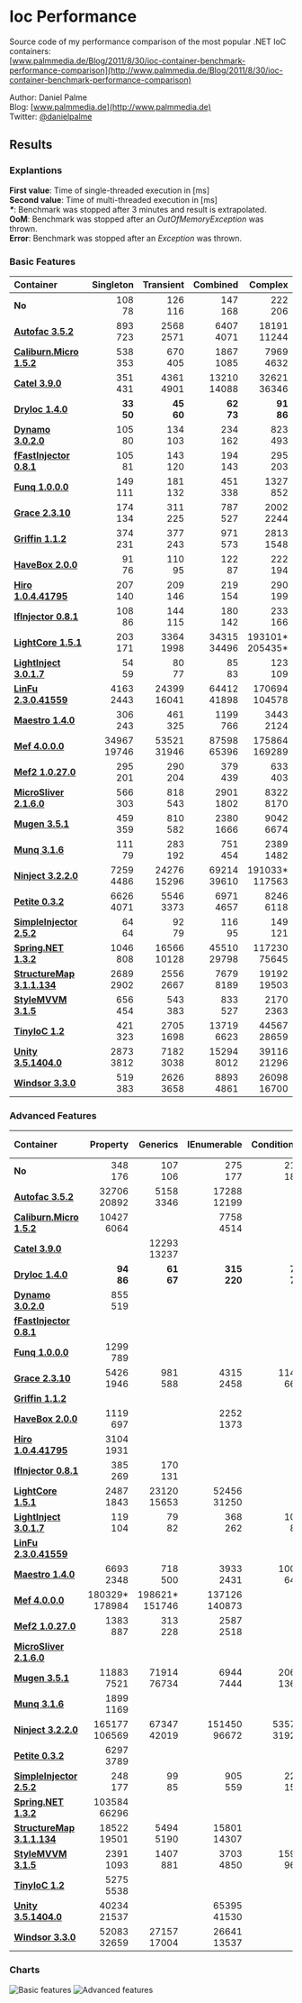 Ioc Performance
===============

Source code of my performance comparison of the most popular .NET IoC containers:  
[www.palmmedia.de/Blog/2011/8/30/ioc-container-benchmark-performance-comparison](http://www.palmmedia.de/Blog/2011/8/30/ioc-container-benchmark-performance-comparison)

Author: Daniel Palme  
Blog: [www.palmmedia.de](http://www.palmmedia.de)  
Twitter: [@danielpalme](http://twitter.com/danielpalme)  

Results
-------
### Explantions
**First value**: Time of single-threaded execution in [ms]  
**Second value**: Time of multi-threaded execution in [ms]  
**_*_**: Benchmark was stopped after 3 minutes and result is extrapolated.  
**OoM**: Benchmark was stopped after an *OutOfMemoryException* was thrown.  
**Error**: Benchmark was stopped after an *Exception* was thrown.  
### Basic Features
|**Container**|**Singleton**|**Transient**|**Combined**|**Complex**|
|:------------|------------:|------------:|-----------:|----------:|
|**No**|108<br/>78|126<br/>116|147<br/>168|222<br/>206|
|**[Autofac 3.5.2](https://github.com/autofac/Autofac)**|893<br/>723|2568<br/>2571|6407<br/>4071|18191<br/>11244|
|**[Caliburn.Micro 1.5.2](https://github.com/Caliburn-Micro/Caliburn.Micro)**|538<br/>353|670<br/>405|1867<br/>1085|7969<br/>4632|
|**[Catel 3.9.0](http://www.catelproject.com)**|351<br/>431|4361<br/>4901|13210<br/>14088|32621<br/>36346|
|**[DryIoc 1.4.0](https://bitbucket.org/dadhi/dryioc)**|**33**<br/>**50**|**45**<br/>**60**|**62**<br/>**73**|**91**<br/>**86**|
|**[Dynamo 3.0.2.0](http://www.dynamoioc.com)**|105<br/>80|134<br/>103|234<br/>162|823<br/>493|
|**[fFastInjector 0.8.1](https://ffastinjector.codeplex.com)**|105<br/>81|143<br/>120|194<br/>143|295<br/>203|
|**[Funq 1.0.0.0](https://funq.codeplex.com)**|149<br/>111|181<br/>132|451<br/>338|1327<br/>852|
|**[Grace 2.3.10](https://github.com/ipjohnson/Grace)**|174<br/>134|311<br/>225|787<br/>527|2002<br/>2244|
|**[Griffin 1.1.2](https://github.com/jgauffin/griffin.container)**|374<br/>231|377<br/>243|971<br/>573|2813<br/>1548|
|**[HaveBox 2.0.0](https://bitbucket.org/Have/havebox)**|91<br/>76|110<br/>95|122<br/>87|222<br/>194|
|**[Hiro 1.0.4.41795](https://github.com/philiplaureano/Hiro)**|207<br/>140|209<br/>146|219<br/>154|290<br/>199|
|**[IfInjector 0.8.1](https://github.com/iamahern/IfInjector)**|108<br/>86|144<br/>115|180<br/>142|233<br/>166|
|**[LightCore 1.5.1](http://www.lightcore.ch)**|203<br/>171|3364<br/>1998|34315<br/>34496|193101*<br/>205435*|
|**[LightInject 3.0.1.7](https://github.com/seesharper/LightInject)**|54<br/>59|80<br/>77|85<br/>83|123<br/>109|
|**[LinFu 2.3.0.41559](https://github.com/philiplaureano/LinFu)**|4163<br/>2443|24399<br/>16041|64412<br/>41898|170694<br/>104578|
|**[Maestro 1.4.0](https://github.com/JonasSamuelsson/Maestro)**|306<br/>243|461<br/>325|1199<br/>766|3443<br/>2124|
|**[Mef 4.0.0.0](https://mef.codeplex.com)**|34967<br/>19746|53521<br/>31946|87598<br/>65396|175864<br/>169289|
|**[Mef2 1.0.27.0](https://blogs.msdn.com/b/bclteam/p/composition.aspx)**|295<br/>201|290<br/>204|379<br/>439|633<br/>403|
|**[MicroSliver 2.1.6.0](https://microsliver.codeplex.com)**|566<br/>303|818<br/>543|2901<br/>1802|8322<br/>8170|
|**[Mugen 3.5.1](http://mugeninjection.codeplex.com)**|459<br/>359|810<br/>582|2380<br/>1666|9042<br/>6674|
|**[Munq 3.1.6](http://munq.codeplex.com)**|111<br/>79|283<br/>192|751<br/>454|2389<br/>1482|
|**[Ninject 3.2.2.0](http://ninject.org)**|7259<br/>4486|24276<br/>15296|69214<br/>39610|191033*<br/>117563|
|**[Petite 0.3.2](https://github.com/andlju/Petite)**|6626<br/>4071|5546<br/>3373|6971<br/>4657|8246<br/>6118|
|**[SimpleInjector 2.5.2](https://simpleinjector.org)**|64<br/>64|92<br/>79|116<br/>95|149<br/>121|
|**[Spring.NET 1.3.2](http://www.springframework.net/)**|1046<br/>808|16566<br/>10128|45510<br/>29798|117230<br/>75645|
|**[StructureMap 3.1.1.134](http://structuremap.net/structuremap)**|2689<br/>2902|2556<br/>2667|7679<br/>8189|19192<br/>19503|
|**[StyleMVVM 3.1.5](https://stylemvvm.codeplex.com)**|656<br/>454|543<br/>383|833<br/>527|2170<br/>2363|
|**[TinyIoC 1.2](https://github.com/grumpydev/TinyIoC)**|421<br/>323|2705<br/>1698|13719<br/>6623|44567<br/>28659|
|**[Unity 3.5.1404.0](http://msdn.microsoft.com/unity)**|2873<br/>3812|7182<br/>3038|15294<br/>8012|39116<br/>21296|
|**[Windsor 3.3.0](http://castleproject.org)**|519<br/>383|2626<br/>3658|8893<br/>4861|26098<br/>16700|
### Advanced Features
|**Container**|**Property**|**Generics**|**IEnumerable**|**Conditional**|**Child Container**|**Interception With Proxy**|
|:------------|-----------:|-----------:|--------------:|--------------:|------------------:|--------------------------:|
|**No**|348<br/>176|107<br/>106|275<br/>177|214<br/>180|1899<br/>524|88<br/>106|
|**[Autofac 3.5.2](https://github.com/autofac/Autofac)**|32706<br/>20892|5158<br/>3346|17288<br/>12199|<br/>|108964<br/>86101|51505<br/>37712|
|**[Caliburn.Micro 1.5.2](https://github.com/Caliburn-Micro/Caliburn.Micro)**|10427<br/>6064|<br/>|7758<br/>4514|<br/>|<br/>|<br/>|
|**[Catel 3.9.0](http://www.catelproject.com)**|<br/>|12293<br/>13237|<br/>|<br/>|<br/>|4411<br/>4783|
|**[DryIoc 1.4.0](https://bitbucket.org/dadhi/dryioc)**|**94**<br/>**86**|**61**<br/>**67**|**315**<br/>**220**|**72**<br/>**71**|<br/>|<br/>|
|**[Dynamo 3.0.2.0](http://www.dynamoioc.com)**|855<br/>519|<br/>|<br/>|<br/>|<br/>|<br/>|
|**[fFastInjector 0.8.1](https://ffastinjector.codeplex.com)**|<br/>|<br/>|<br/>|<br/>|<br/>|<br/>|
|**[Funq 1.0.0.0](https://funq.codeplex.com)**|1299<br/>789|<br/>|<br/>|<br/>|<br/>|<br/>|
|**[Grace 2.3.10](https://github.com/ipjohnson/Grace)**|5426<br/>1946|981<br/>588|4315<br/>2458|1145<br/>667|20489<br/>12160|11619<br/>5261|
|**[Griffin 1.1.2](https://github.com/jgauffin/griffin.container)**|<br/>|<br/>|<br/>|<br/>|<br/>|<br/>|
|**[HaveBox 2.0.0](https://bitbucket.org/Have/havebox)**|1119<br/>697|<br/>|2252<br/>1373|<br/>|<br/>|**868**<br/>**538**|
|**[Hiro 1.0.4.41795](https://github.com/philiplaureano/Hiro)**|3104<br/>1931|<br/>|<br/>|<br/>|<br/>|<br/>|
|**[IfInjector 0.8.1](https://github.com/iamahern/IfInjector)**|385<br/>269|170<br/>131|<br/>|<br/>|<br/>|<br/>|
|**[LightCore 1.5.1](http://www.lightcore.ch)**|2487<br/>1843|23120<br/>15653|52456<br/>31250|<br/>|<br/>|<br/>|
|**[LightInject 3.0.1.7](https://github.com/seesharper/LightInject)**|119<br/>104|79<br/>82|368<br/>262|100<br/>81|<br/>|1647<br/>1079|
|**[LinFu 2.3.0.41559](https://github.com/philiplaureano/LinFu)**|<br/>|<br/>|<br/>|<br/>|<br/>|<br/>|
|**[Maestro 1.4.0](https://github.com/JonasSamuelsson/Maestro)**|6693<br/>2348|718<br/>500|3933<br/>2431|1007<br/>644|<br/>|9134<br/>5777|
|**[Mef 4.0.0.0](https://mef.codeplex.com)**|180329*<br/>178984|198621*<br/>151746|137126<br/>140873|<br/>|<br/>|<br/>|
|**[Mef2 1.0.27.0](https://blogs.msdn.com/b/bclteam/p/composition.aspx)**|1383<br/>887|313<br/>228|2587<br/>2518|<br/>|<br/>|<br/>|
|**[MicroSliver 2.1.6.0](https://microsliver.codeplex.com)**|<br/>|<br/>|<br/>|<br/>|<br/>|<br/>|
|**[Mugen 3.5.1](http://mugeninjection.codeplex.com)**|11883<br/>7521|71914<br/>76734|6944<br/>7444|2060<br/>1369|706941*<br/>OoM|5051527*<br/>Error|
|**[Munq 3.1.6](http://munq.codeplex.com)**|1899<br/>1169|<br/>|<br/>|<br/>|<br/>|<br/>|
|**[Ninject 3.2.2.0](http://ninject.org)**|165177<br/>106569|67347<br/>42019|151450<br/>96672|53576<br/>31926|45724250*<br/>37677615*|36162<br/>22413|
|**[Petite 0.3.2](https://github.com/andlju/Petite)**|6297<br/>3789|<br/>|<br/>|<br/>|<br/>|<br/>|
|**[SimpleInjector 2.5.2](https://simpleinjector.org)**|248<br/>177|99<br/>85|905<br/>559|221<br/>157|<br/>|7929<br/>4926|
|**[Spring.NET 1.3.2](http://www.springframework.net/)**|103584<br/>66296|<br/>|<br/>|<br/>|<br/>|77502<br/>43561|
|**[StructureMap 3.1.1.134](http://structuremap.net/structuremap)**|18522<br/>19501|5494<br/>5190|15801<br/>14307|<br/>|3583392*<br/>2904602*|22642<br/>9813|
|**[StyleMVVM 3.1.5](https://stylemvvm.codeplex.com)**|2391<br/>1093|1407<br/>881|3703<br/>4850|1598<br/>965|<br/>|<br/>|
|**[TinyIoC 1.2](https://github.com/grumpydev/TinyIoC)**|5275<br/>5538|<br/>|<br/>|<br/>|**17576**<br/>**11517**|<br/>|
|**[Unity 3.5.1404.0](http://msdn.microsoft.com/unity)**|40234<br/>21537|<br/>|65395<br/>41530|<br/>|53041<br/>31885|128682<br/>82599|
|**[Windsor 3.3.0](http://castleproject.org)**|52083<br/>32659|27157<br/>17004|26641<br/>13537|<br/>|340330*<br/>Error|21772<br/>13042|
### Charts
![Basic features](http://www.palmmedia.de/content/blogimages/5225c515-2f25-498f-84fe-6c6e931d2042.png)
![Advanced features](http://www.palmmedia.de/content/blogimages/e0401485-20c6-462e-b5d4-c9cf854e6bee.png)
